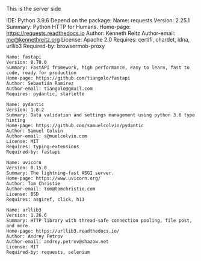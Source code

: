 This is the server side

IDE: Python 3.9.6 
Depend on the package: 
    Name: requests
    Version: 2.25.1
    Summary: Python HTTP for Humans.
    Home-page: https://requests.readthedocs.io
    Author: Kenneth Reitz
    Author-email: me@kennethreitz.org
    License: Apache 2.0
    Requires: certifi, chardet, idna, urllib3
    Required-by: browsermob-proxy
    
    Name: fastapi
    Version: 0.70.0
    Summary: FastAPI framework, high performance, easy to learn, fast to code, ready for production
    Home-page: https://github.com/tiangolo/fastapi
    Author: Sebastián Ramírez
    Author-email: tiangolo@gmail.com
    Requires: pydantic, starlette
    
    Name: pydantic
    Version: 1.8.2
    Summary: Data validation and settings management using python 3.6 type hinting
    Home-page: https://github.com/samuelcolvin/pydantic
    Author: Samuel Colvin
    Author-email: s@muelcolvin.com
    License: MIT
    Requires: typing-extensions
    Required-by: fastapi
    
    Name: uvicorn
    Version: 0.15.0
    Summary: The lightning-fast ASGI server.
    Home-page: https://www.uvicorn.org/
    Author: Tom Christie
    Author-email: tom@tomchristie.com
    License: BSD
    Requires: asgiref, click, h11
    
    Name: urllib3
    Version: 1.26.6
    Summary: HTTP library with thread-safe connection pooling, file post, and more.
    Home-page: https://urllib3.readthedocs.io/
    Author: Andrey Petrov
    Author-email: andrey.petrov@shazow.net
    License: MIT
    Required-by: requests, selenium
